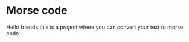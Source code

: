 <h1>Morse code</h1>
<p>Hello friends this is a project where you can convert your text to morse code</p>
